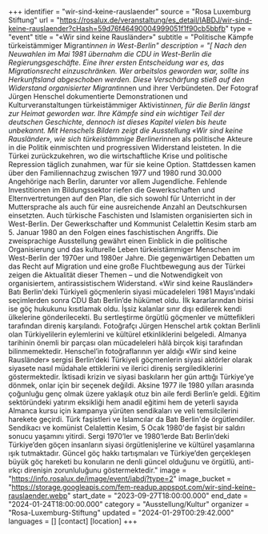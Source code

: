 +++
identifier = "wir-sind-keine-rauslaender"
source = "Rosa Luxemburg Stiftung"
url = "https://rosalux.de/veranstaltung/es_detail/IABDJ/wir-sind-keine-rauslaender?cHash=59d76f46490004999051f1f90cb5bbfb"
type = "event"
title = "«Wir sind keine Rausländer»"
subtitle = "Politische Kämpfe türkeistämmiger Migrant*innen in West-Berlin"
description = "[
Nach den Neuwahlen im Mai 1981 übernahm die CDU in West-Berlin die Regierungsgeschäfte. Eine ihrer ersten Entscheidung war es, das Migrationsrecht einzuschränken. Wer arbeitslos geworden war, sollte ins Herkunftsland abgeschoben werden. Diese Verschärfung stieß auf den Widerstand organisierter Migrant*innen und ihrer Verbündeten. 
Der Fotograf Jürgen Henschel dokumentierte Demonstrationen und Kulturveranstaltungen türkeistämmiger Aktivist*innen, für die Berlin längst zur Heimat geworden war. Ihre Kämpfe sind ein wichtiger Teil der deutschen Geschichte, dennoch ist dieses Kapitel vielen bis heute unbekannt. Mit Henschels Bildern zeigt die Ausstellung «Wir sind keine Rausländer», wie sich türkeistämmige Berliner*innen als politische Akteure in die Politik einmischten und progressiven Widerstand leisteten. In die Türkei zurückzukehren, wo die wirtschaftliche Krise und politische Repression täglich zunahmen, war für sie keine Option. Stattdessen kamen über den Familiennachzug zwischen 1977 und 1980 rund 30.000 Angehörige nach Berlin, darunter vor allem Jugendliche. Fehlende Investitionen im Bildungssektor riefen die Gewerkschaften und Elternvertretungen auf den Plan, die sich sowohl für Unterricht in der Muttersprache als auch für eine ausreichende Anzahl an Deutschkursen einsetzten. Auch türkische Faschisten und Islamisten organisierten sich in West-Berlin. Der Gewerkschafter und Kommunist Celalettin Kesim starb am 5. Januar 1980 an den Folgen eines faschistischen Angriffs.
Die zweisprachige Ausstellung gewährt einen Einblick in die politische Organisierung und das kulturelle Leben türkeistämmiger Menschen im West-Berlin der 1970er und 1980er Jahre. Die gegenwärtigen Debatten um das Recht auf Migration und eine große Fluchtbewegung aus der Türkei zeigen die Aktualität dieser Themen – und die Notwendigkeit von organisiertem, antirassistischem Widerstand.
«Wir sind keine Rausländer»
Batı Berlin'deki Türkiyeli göçmenlerin siyasi mücadeleleri
1981 Mayıs’ındaki seçimlerden sonra CDU Batı Berlin’de hükümet oldu. İlk kararlarından birisi ise göç hukukunu kısıtlamak oldu. İşsiz kalanlar sınır dışı edilerek kendi ülkelerine gönderilecekti. Bu sertleştirme örgütlü göçmenler ve müttefikleri tarafından direniş karşılandı. 
Fotoğrafçı Jürgen Henschel artık çoktan Berlinli olan Türkiyelilerin eylemlerini ve kültürel etkinliklerini belgeledi. Almanya tarihinin önemli bir parçası olan mücadeleleri hâlâ birçok kişi tarafından bilinmemektedir. Henschel’in fotoğraflarının yer aldığı «Wir sind keine Rausländer» sergisi Berlin’deki Türkiyeli göçmenlerin siyasi aktörler olarak siyasete nasıl müdahale ettiklerini ve ilerici direniş sergilediklerini göstermektedir. İktisadi krizin ve siyasi baskıların her gün arttığı Türkiye’ye dönmek, onlar için bir seçenek değildi. Aksine 1977 ile 1980 yılları arasında çoğunluğu genç olmak üzere yaklaşık otuz bin aile ferdi Berlin’e geldi. Eğitim sektöründeki yatırım eksikliği hem anadil eğitimi hem de yeterli sayıda Almanca kursu için kampanya yürüten sendikaları ve veli temsilcilerini harekete geçirdi. Türk faşistleri ve İslamcılar da Batı Berlin'de örgütlendiler. Sendikacı ve komünist Celalettin Kesim, 5 Ocak 1980'de faşist bir saldırı sonucu yaşamını yitirdi.
Sergi 1970’ler ve 1980’lerde Batı Berlin’deki Türkiye’den göçen insanların siyasi örgütlenişlerine ve kültürel yaşamlarına ışık tutmaktadır. Güncel göç hakkı tartışmaları ve Türkiye’den gerçekleşen büyük göç hareketi bu konuların ne denli güncel olduğunu ve örgütlü, anti-ırkçı direnişin zorunluluğunu göstermektedir."
image = "https://info.rosalux.de/image/event/iabdj?type=2"
image_bucket = "https://storage.googleapis.com/fem-readup.appspot.com/wir-sind-keine-rauslaender.webp"
start_date = "2023-09-27T18:00:00.000"
end_date = "2024-01-24T18:00:00.000"
category = "Ausstellung/Kultur"
organizer = "Rosa-Luxemburg-Stiftung"
updated = "2024-01-29T00:29:42.000"
languages = []
[contact]
[location]
+++